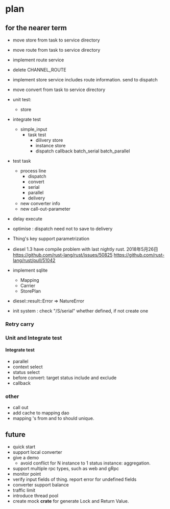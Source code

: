 # plan

## for the nearer term

* move store from task to service directory
* move route from task to service directory

* implement route service
* delete CHANNEL_ROUTE
* implement store service
    includes route information.
    send to dispatch
    
* move convert from task to service directory

* unit test:
  * store 
* integrate test
    * simple_input
        * task test
          * dilivery store
          * instance store
          * dispatch
    callback
    batch_serial
    batch_parallel
* test task
  * process line
    * dispatch
    * convert
    * serial
    * parallel
    * delivery
  * new converter info 
  * new call-out-parameter
* delay execute
* optimise : dispatch need not to save to delivery
* Thing's key support parametrization
* diesel 1.3 have compile problem with last nightly rust. 2018年5月26日
https://github.com/rust-lang/rust/issues/50825
https://github.com/rust-lang/rust/pull/51042
* implement sqlite
  * Mapping
  * Carrier
  * StorePlan
* diesel::result::Error => NatureError
* init system : check "/S/serial" whether defined, if not create one


### Retry carry

### Unit and Integrate test 

#### Integrate test
* parallel
* context select
* status select
* before convert: target status include and exclude
* callback

### other

* call out
* add cache to mapping dao
* mapping 's from and to should unique. 

## future

* quick start
* support local converter
* give a demo
  * avoid conflict for N instance to 1 status instance: aggregation.
* support multiple rpc types, such as web and gRpc
* monitor point
* verify input fields of thing. report error for undefined fields
* converter support balance
* traffic limit
* introduce thread pool
* create mock **crate** for generate Lock and Return Value.
